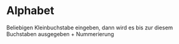 # Alphabet
Beliebigen Kleinbuchstabe eingeben, dann wird es bis zur diesem Buchstaben ausgegeben + Nummerierung
